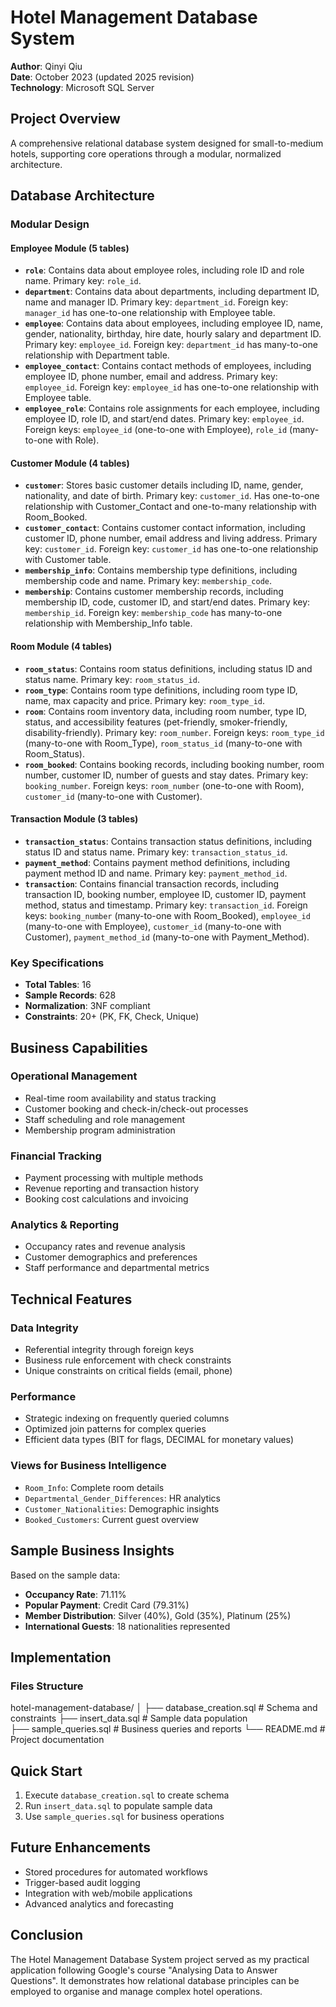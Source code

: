 # Hotel Management Database System

**Author**: Qinyi Qiu  
**Date**: October 2023 (updated 2025 revision)  
**Technology**: Microsoft SQL Server

## Project Overview

A comprehensive relational database system designed for small-to-medium hotels, supporting core operations through a modular, normalized architecture.

## Database Architecture

### Modular Design

#### Employee Module (5 tables)
- **`role`**: Contains data about employee roles, including role ID and role name. Primary key: `role_id`.
- **`department`**: Contains data about departments, including department ID, name and manager ID. Primary key: `department_id`. Foreign key: `manager_id` has one-to-one relationship with Employee table.
- **`employee`**: Contains data about employees, including employee ID, name, gender, nationality, birthday, hire date, hourly salary and department ID. Primary key: `employee_id`. Foreign key: `department_id` has many-to-one relationship with Department table.
- **`employee_contact`**: Contains contact methods of employees, including employee ID, phone number, email and address. Primary key: `employee_id`. Foreign key: `employee_id` has one-to-one relationship with Employee table.
- **`employee_role`**: Contains role assignments for each employee, including employee ID, role ID, and start/end dates. Primary key: `employee_id`. Foreign keys: `employee_id` (one-to-one with Employee), `role_id` (many-to-one with Role).

#### Customer Module (4 tables)
- **`customer`**: Stores basic customer details including ID, name, gender, nationality, and date of birth. Primary key: `customer_id`. Has one-to-one relationship with Customer_Contact and one-to-many relationship with Room_Booked.
- **`customer_contact`**: Contains customer contact information, including customer ID, phone number, email address and living address. Primary key: `customer_id`. Foreign key: `customer_id` has one-to-one relationship with Customer table.
- **`membership_info`**: Contains membership type definitions, including membership code and name. Primary key: `membership_code`.
- **`membership`**: Contains customer membership records, including membership ID, code, customer ID, and start/end dates. Primary key: `membership_id`. Foreign key: `membership_code` has many-to-one relationship with Membership_Info table.

#### Room Module (4 tables)
- **`room_status`**: Contains room status definitions, including status ID and status name. Primary key: `room_status_id`.
- **`room_type`**: Contains room type definitions, including room type ID, name, max capacity and price. Primary key: `room_type_id`.
- **`room`**: Contains room inventory data, including room number, type ID, status, and accessibility features (pet-friendly, smoker-friendly, disability-friendly). Primary key: `room_number`. Foreign keys: `room_type_id` (many-to-one with Room_Type), `room_status_id` (many-to-one with Room_Status).
- **`room_booked`**: Contains booking records, including booking number, room number, customer ID, number of guests and stay dates. Primary key: `booking_number`. Foreign keys: `room_number` (one-to-one with Room), `customer_id` (many-to-one with Customer).

#### Transaction Module (3 tables)
- **`transaction_status`**: Contains transaction status definitions, including status ID and status name. Primary key: `transaction_status_id`.
- **`payment_method`**: Contains payment method definitions, including payment method ID and name. Primary key: `payment_method_id`.
- **`transaction`**: Contains financial transaction records, including transaction ID, booking number, employee ID, customer ID, payment method, status and timestamp. Primary key: `transaction_id`. Foreign keys: `booking_number` (many-to-one with Room_Booked), `employee_id` (many-to-one with Employee), `customer_id` (many-to-one with Customer), `payment_method_id` (many-to-one with Payment_Method).

### Key Specifications
- **Total Tables**: 16
- **Sample Records**: 628
- **Normalization**: 3NF compliant
- **Constraints**: 20+ (PK, FK, Check, Unique)

## Business Capabilities

### Operational Management
- Real-time room availability and status tracking
- Customer booking and check-in/check-out processes
- Staff scheduling and role management
- Membership program administration

### Financial Tracking
- Payment processing with multiple methods
- Revenue reporting and transaction history
- Booking cost calculations and invoicing

### Analytics & Reporting
- Occupancy rates and revenue analysis
- Customer demographics and preferences
- Staff performance and departmental metrics

## Technical Features

### Data Integrity
- Referential integrity through foreign keys
- Business rule enforcement with check constraints
- Unique constraints on critical fields (email, phone)

### Performance
- Strategic indexing on frequently queried columns
- Optimized join patterns for complex queries
- Efficient data types (BIT for flags, DECIMAL for monetary values)

### Views for Business Intelligence
- `Room_Info`: Complete room details
- `Departmental_Gender_Differences`: HR analytics
- `Customer_Nationalities`: Demographic insights
- `Booked_Customers`: Current guest overview

## Sample Business Insights

Based on the sample data:
- **Occupancy Rate**: 71.11% 
- **Popular Payment**: Credit Card (79.31%)
- **Member Distribution**: Silver (40%), Gold (35%), Platinum (25%)
- **International Guests**: 18 nationalities represented

## Implementation

### Files Structure
hotel-management-database/
│
├── database_creation.sql         # Schema and constraints
├── insert_data.sql               # Sample data population  
├── sample_queries.sql            # Business queries and reports
└── README.md                     # Project documentation

## Quick Start

1. Execute `database_creation.sql` to create schema
2. Run `insert_data.sql` to populate sample data
3. Use `sample_queries.sql` for business operations

## Future Enhancements

- Stored procedures for automated workflows
- Trigger-based audit logging
- Integration with web/mobile applications
- Advanced analytics and forecasting

## Conclusion
The Hotel Management Database System project served as my practical application following Google's course "Analysing Data to Answer Questions".
It demonstrates how relational database principles can be employed to organise and manage complex hotel operations.
